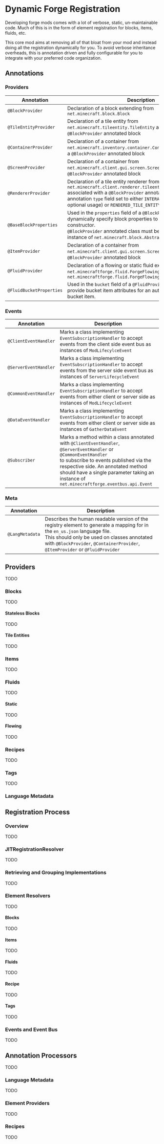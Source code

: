 # Dynamic Forge Registration

Developing forge mods comes with a lot of verbose, static, un-maintainable code.
Much of this is in the form of element registration for blocks, items, fluids, etc.

This core mod aims at removing all of that bloat from your mod and instead doing all
the registration dynamically for you. To avoid verbose inheritance overheads, this is
annotation driven and fully configurable for you to integrate with your preferred
code organization.

## Annotations

### Providers

| Annotation               | Description                                                                                                                                                                                                                                                                                            | Primary |
|--------------------------|--------------------------------------------------------------------------------------------------------------------------------------------------------------------------------------------------------------------------------------------------------------------------------------------------------|---------|
| `@BlockProvider`         | Declaration of a block extending from `net.minecraft.block.Block`                                                                                                                                                                                                                                      | `true`  |
| `@TileEntityProvider`    | Declaration of a tile entity from `net.minecraft.tileentity.TileEntity` associated with a `@BlockProvider` annotated block                                                                                                                                                                             | `true`  |
| `@ContainerProvider`     | Declaration of a container from `net.minecraft.inventory.container.Conatiner` associated with a `@BlockProvider` annotated block                                                                                                                                                                       | `true`  |
| `@ScreenProvider`        | Declaration of a container from `net.minecraft.client.gui.screen.Screen` associated with a `@BlockProvider` annotated block                                                                                                                                                                            | `true`  |
| `@RendererProvider`      | Declaration of a tile entity renderer from `net.minecraft.client.renderer.tileentity.TileEntityRenderer` associated with a `@BlockProvider` annotated block with annotation `type` field set to either `INTERACTIVE_TILE_ENTITY` (with optional usage) or `RENDERED_TILE_ENTITY` (with required usage) | `true`  |
| `@BaseBlockProperties`   | Used in the `properties` field of a `@BlockProvider` annotation to dynamically specify block properties to pass to a suitable constructor.<br>`@BlockProvider` annotated class must be able to accept an instance of `net.minecraft.block.AbstractBlock.Properties`                                    | `false` |
| `@ItemProvider`          | Declaration of a container from `net.minecraft.client.gui.screen.Screen` associated with a `@BlockProvider` annotated block                                                                                                                                                                            | `true`  |
| `@FluidProvider`         | Declaration of a flowing or static fluid extending from `net.minecraftforge.fluid.ForgeFlowingFluid.Flowing` or `net.minecraftforge.fluid.ForgeFlowingFluid.static`                                                                                                                                    | `true`  |
| `@FluidBucketProperties` | Used in the `bucket` field of a `@FluidProvider` annotation to provide bucket item attributes for an automatically generated bucket item.                                                                                                                                                              | `false` |

### Events

| Annotation            | Description                                                                                                                                                                                                                                                                                      |
|-----------------------|--------------------------------------------------------------------------------------------------------------------------------------------------------------------------------------------------------------------------------------------------------------------------------------------------|
| `@ClientEventHandler` | Marks a class implementing `EventSubscriptionHandler` to accept events from the client side event bus as instances of `ModLifecylceEvent`                                                                                                                                                        |
| `@ServerEventHandler` | Marks a class implementing `EventSubscriptionHandler` to accept events from the server side event bus as instances of `ServerLifecycleEvent`                                                                                                                                                     |
| `@CommonEventHandler` | Marks a class implementing `EventSubscriptionHandler` to accept events from either client or server side as instances of `ModLifecycleEvent`                                                                                                                                                     |
| `@DataEventHandler`   | Marks a class implementing `EventSubscriptionHandler` to accept events from either client or server side as instances of `GatherDataEvent`                                                                                                                                                       |
| `@Subscriber`         | Marks a method within a class annotated with `@ClientEventHandler`, `@ServerEventHandler` or `@CommonEventHandler`<br>to subscribe to events published via the respective side. An annotated method should have a single parameter taking an instance of `net.minecraftforge.eventbus.api.Event` |

### Meta

| Annotation      | Description                                                                                                                                                                                                                                                 |
|-----------------|-------------------------------------------------------------------------------------------------------------------------------------------------------------------------------------------------------------------------------------------------------------|
| `@LangMetadata` | Describes the human readable version of the registry element to generate a mapping for in the `en_us.json` language file.<br>This should only be used on classes annotated with `@BlockProvider`, `@ContainerProvider`, `@ItemProvider` or `@FluidProvider` |

## Providers

TODO

### Blocks

TODO

#### Stateless Blocks

TODO

#### Tile Entities

TODO

### Items

TODO

### Fluids

TODO

#### Static

TODO

#### Flowing

TODO

### Recipes

TODO

### Tags

TODO

### Language Metadata

## Registration Process

### Overview

TODO

### JITRegistrationResolver

TODO

### Retrieving and Grouping Implementations

TODO

### Element Resolvers

TODO

#### Blocks

TODO

#### Items

TODO

#### Fluids

TODO

#### Recipe

TODO

#### Tags

TODO

### Events and Event Bus

TODO

## Annotation Processors

TODO

### Language Metadata

TODO

### Element Providers

TODO

### Recipes

TODO